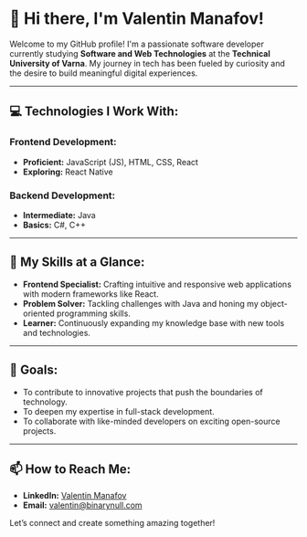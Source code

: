 # 👋 Hi there, I'm Valentin Manafov!  

Welcome to my GitHub profile! I'm a passionate software developer currently studying **Software and Web Technologies** at the **Technical University of Varna**. My journey in tech has been fueled by curiosity and the desire to build meaningful digital experiences.

---

## 💻 Technologies I Work With:

### Frontend Development:
- **Proficient:** JavaScript (JS), HTML, CSS, React
- **Exploring:** React Native  

### Backend Development:
- **Intermediate:** Java
- **Basics:** C#, C++  

---

## 🌟 My Skills at a Glance:
- **Frontend Specialist:** Crafting intuitive and responsive web applications with modern frameworks like React.  
- **Problem Solver:** Tackling challenges with Java and honing my object-oriented programming skills.  
- **Learner:** Continuously expanding my knowledge base with new tools and technologies.  

---

## 🎯 Goals:
- To contribute to innovative projects that push the boundaries of technology.
- To deepen my expertise in full-stack development.
- To collaborate with like-minded developers on exciting open-source projects.

---

## 📫 How to Reach Me:
- **LinkedIn:** [Valentin Manafov](https://www.linkedin.com/in/valentin-manafov-16095a274/)
- **Email:** valentin@binarynull.com

Let’s connect and create something amazing together!
